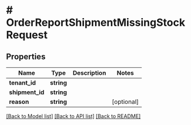 # # OrderReportShipmentMissingStockRequest


## Properties 


Name | Type | Description | Notes
------------ | ------------- | ------------- | -------------
**tenant_id**| **string** |   |
**shipment_id**| **string** |   |
**reason**| **string** |   | [optional]


[[Back to Model list]](../../README.md#models) [[Back to API list]](../../README.md#endpoints) [[Back to README]](../../README.md)

